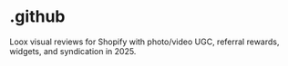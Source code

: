 # .github
Loox visual reviews for Shopify with photo/video UGC, referral rewards, widgets, and syndication in 2025.

